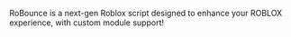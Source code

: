 RoBounce is a next-gen Roblox script designed to enhance your ROBLOX experience, with custom module support!
